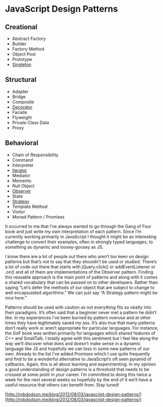 # JavaScript Design Patterns

## Creational

- Abstract Factory
- Builder
- Factory Method
- Object Pool
- Prototype
- [Singleton](http://robdodson.me/blog/2012/08/08/javascript-design-patterns-singleton/)

## Structural

- Adapter
- Bridge
- Composite
- [Decorator](http://robdodson.me/blog/2012/08/27/javascript-design-patterns-decorator/)
- Facade
- Flyweight
- Private Class Data
- Proxy

## Behavioral

- Chain of Responsibility
- Command
- Interpreter
- [Iterator](http://robdodson.me/blog/2012/08/10/javascript-design-patterns-iterator/)
- Mediator
- Memento
- Null Object
- [Observer](http://robdodson.me/blog/2012/08/16/javascript-design-patterns-observer/)
- State
- [Strategy](http://robdodson.me/blog/2012/08/03/javascript-design-patterns-strategy/)
- Template Method
- Visitor
- Monad Pattern / Promises

It occurred to me that I’ve always wanted to go through the Gang of Four book and just write my own interpretation of each pattern. Since I’m currently working primarily in JavaScript I thought it might be an interesting challenge to convert their examples, often in strongly typed languages, to something as dynamic and loosey-goosey as JS.

I know there are a lot of people out there who aren’t too keen on design patterns but that’s not to say that they shouldn’t be used or studied. There’s a lot of code out there that starts with jQuery.click() or addEventListener or .on() and all of them are implementations of the Observer pattern. Finding this reusable approach is the main point of patterns and along with it comes a shared vocabulary that can be passed on to other developers. Rather than saying “Let’s defer the methods of our object that are subject to change to well encapsulated algorithms.” We can just say “A Strategy pattern might be nice here.”

Patterns should be used with caution as not everything fits so neatly into their paradigms. It’s often said that a beginner never met a pattern he didn’t like. In my experiences I’ve been burned by pattern overuse and at other times they have legitimately saved my ass. It’s also true that many patterns don’t really work or aren’t appropriate for particular languages. For instance, the GoF book was written primarily for languages which shared features of C++ and SmallTalk. I totally agree with this sentiment but I feel like along the way we’ll discover what does and doesn’t make sense in a dynamic language like JS and hopefully we can toss in some new patterns of our own. Already to the list I’ve added Promises which I use quite frequently and find to be a wonderful alternative to JavaScript’s oft seen pyramid of callbacks. Again, this is all about learning and experimenting. In my opinion a good understanding of design patterns is a threshold that needs to be crossed at some point in your career. I’m committed to doing this twice a week for the next several weeks so hopefully by the end of it we’ll have a useful resource that others can benefit from. Stay tuned!

[http://robdodson.me/blog/2012/08/03/javascript-design-patterns/](http://robdodson.me/blog/2012/08/03/javascript-design-patterns/)